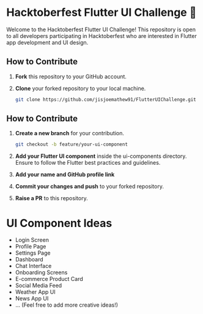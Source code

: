 # Hacktoberfest Flutter UI Challenge 🚀

Welcome to the Hacktoberfest Flutter UI Challenge! This repository is open to all developers participating in Hacktoberfest who are interested in Flutter app development and UI design.

## How to Contribute

1. **Fork** this repository to your GitHub account.
2. **Clone** your forked repository to your local machine.
   
   ```bash
   git clone https://github.com/jisjoemathew91/FlutterUIChallenge.git


## How to Contribute

1. **Create a new branch** for your contribution.
   ```bash
   git checkout -b feature/your-ui-component

2. **Add your Flutter UI component** inside the ui-components directory. Ensure to follow the Flutter best practices and guidelines.

3. **Add your name and GitHub profile link** 

4. **Commit your changes and push** to your forked repository.


4. **Raise a PR** to this repository.

# UI Component Ideas

- Login Screen
- Profile Page
- Settings Page
- Dashboard
- Chat Interface
- Onboarding Screens
- E-commerce Product Card
- Social Media Feed
- Weather App UI
- News App UI
- ... (Feel free to add more creative ideas!)




